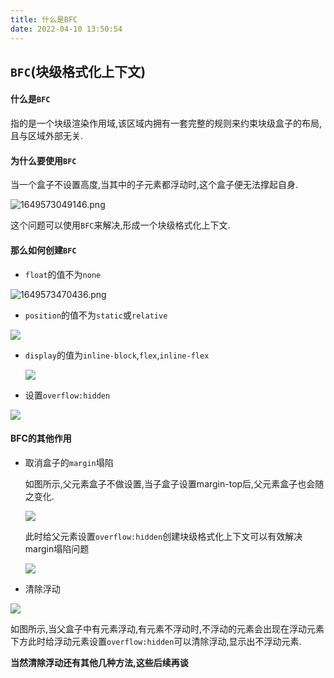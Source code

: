 ```yaml
---
title: 什么是BFC
date: 2022-04-10 13:50:54
---
```



## `BFC`(块级格式化上下文)

#### 什么是`BFC`

指的是一个块级渲染作用域,该区域内拥有一套完整的规则来约束块级盒子的布局,且与区域外部无关.

#### 为什么要使用`BFC`

当一个盒子不设置高度,当其中的子元素都浮动时,这个盒子便无法撑起自身.

![1649573049146.png](https://s2.loli.net/2022/04/10/VB3xt8R4fheSGKg.png)

这个问题可以使用`BFC`来解决,形成一个块级格式化上下文.

#### 那么如何创建`BFC`

- <code>float</code>的值不为<code>none</code>

![1649573470436.png](https://img-blog.csdnimg.cn/img_convert/1b86ee8550af6178fa56345c70ffa9cb.png)

- <code>position</code>的值不为<code>static</code>或<code>relative</code>

![](https://s2.loli.net/2022/04/10/nYNCFSL9a7pd5vb.png)

- <code>display</code>的值为<code>inline-block</code>,<code>flex</code>,<code>inline-flex</code>

  ![](https://s2.loli.net/2022/04/10/XBwM2Tf7yuvcNP4.png)

- 设置<code>overflow:hidden</code>

![](https://s2.loli.net/2022/04/10/xfipgHNPVldOv64.png)

#### BFC的其他作用

- 取消盒子的<code>margin</code>塌陷

  如图所示,父元素盒子不做设置,当子盒子设置margin-top后,父元素盒子也会随之变化.

  ![](https://s2.loli.net/2022/04/10/cGspifHSk8uZ6nC.png)

  此时给父元素设置<code>overflow:hidden</code>创建块级格式化上下文可以有效解决margin塌陷问题

  ![](https://s2.loli.net/2022/04/10/ryShZXeu7b3c6YU.png)

- 清除浮动

![](https://s2.loli.net/2022/04/10/EQBRmCe7KOrYdTA.png)

如图所示,当父盒子中有元素浮动,有元素不浮动时,不浮动的元素会出现在浮动元素下方此时给浮动元素设置<code>overflow:hidden</code>可以清除浮动,显示出不浮动元素.

**当然清除浮动还有其他几种方法,这些后续再谈**